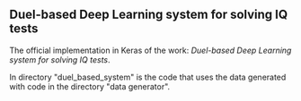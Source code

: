 ## Duel-based Deep Learning system for solving IQ tests
The official implementation in Keras of the work: *Duel-based Deep Learning system for solving IQ tests*.

In directory "duel_based_system" is the code that uses the data generated with code in the directory "data generator".

